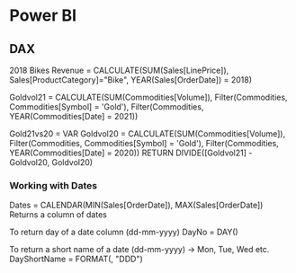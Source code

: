 # Power BI

## DAX

2018 Bikes Revenue = CALCULATE(SUM(Sales[LinePrice]), Sales[ProductCategory]="Bike", YEAR(Sales[OrderDate]) = 2018)

Goldvol21 = CALCULATE(SUM(Commodities[Volume]), Filter(Commodities, Commodities[Symbol] = 'Gold'), Filter(Commodities, YEAR(Commodities[Date] = 2021))

Gold21vs20 = 
VAR Goldvol20 = CALCULATE(SUM(Commodities[Volume]), Filter(Commodities, Commodities[Symbol] = 'Gold'), Filter(Commodities, YEAR(Commodities[Date] = 2020))
RETURN DIVIDE([Goldvol21] - Goldvol20, Goldvol20)

### Working with Dates
Dates = CALENDAR(MIN(Sales[OrderDate]), MAX(Sales[OrderDate])
Returns a column of dates

To return day of a date column (dd-mm-yyyy)
DayNo = DAY(<Date>)

To return a short name of a date (dd-mm-yyyy) -> Mon, Tue, Wed etc.
DayShortName = FORMAT(<Date>, "DDD")
  
  
  
  
  
  
  
  
